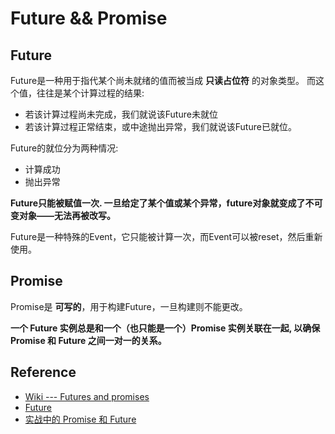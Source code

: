 # Future && Promise

## Future

Future是一种用于指代某个尚未就绪的值而被当成 **只读占位符** 的对象类型。
而这个值，往往是某个计算过程的结果:

- 若该计算过程尚未完成，我们就说该Future未就位
- 若该计算过程正常结束，或中途抛出异常，我们就说该Future已就位。

Future的就位分为两种情况:

- 计算成功
- 抛出异常

**Future只能被赋值一次. 一旦给定了某个值或某个异常，future对象就变成了不可变对象——无法再被改写。**

Future是一种特殊的Event，它只能被计算一次，而Event可以被reset，然后重新使用。

## Promise

Promise是 **可写的**，用于构建Future，一旦构建则不能更改。

**一个 Future 实例总是和一个（也只能是一个）Promise 实例关联在一起,
以确保 Promise 和 Future 之间一对一的关系。**

## Reference

- [Wiki --- Futures and promises](https://en.wikipedia.org/wiki/Futures_and_promises)
- [Future](http://docs.scala-lang.org/zh-cn/overviews/core/futures.html)
- [实战中的 Promise 和 Future](https://windor.gitbooks.io/beginners-guide-to-scala/content/chp9-promises-and-futures-in-practice.html)
